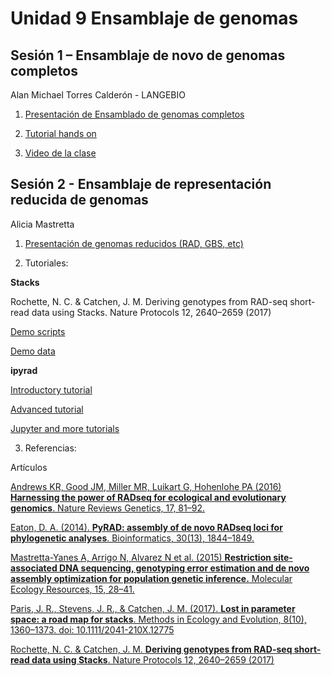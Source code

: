 # Unidad 9 Ensamblaje de genomas

## Sesión 1 – Ensamblaje de novo de genomas completos

Alan Michael Torres Calderón - LANGEBIO

1. [Presentación de Ensamblado de genomas completos](Sesion1_ENSAMBLE_2019.pdf)

2. [Tutorial hands on](ensamblado_genomas_handson.md)

3. [Video de la clase](http://youtu.be/J5aWNiUZfEE)


## Sesión 2 - Ensamblaje de representación reducida de genomas

Alicia Mastretta

1. [Presentación de genomas reducidos (RAD, GBS, etc)](Sesion2_RAD_GBS_nFriends.pdf)

2. Tutoriales:

**Stacks**

Rochette, N. C. & Catchen, J. M. Deriving genotypes from RAD-seq short-read data using Stacks. Nature Protocols 12, 2640–2659 (2017)

[Demo scripts](https://bitbucket.org/rochette/rad-seq-genotyping-demo/src/default/)

[Demo data](http://catchenlab.life.illinois.edu/data/rochette2017_gac_or.tar.gz)  

**ipyrad**

[Introductory tutorial](https://ipyrad.readthedocs.io/tutorial_intro_cli.html#create-an-ipyrad-params-file)

[Advanced tutorial](https://ipyrad.readthedocs.io/tutorial_advanced_cli.html#tutorial-advanced-cli)

[Jupyter and more tutorials](https://ipyrad.readthedocs.io/userguide.html)


3. Referencias:

Artículos

[Andrews KR, Good JM, Miller MR, Luikart G, Hohenlohe PA (2016) **Harnessing the power of RADseq for ecological and evolutionary genomics**. Nature Reviews Genetics, 17, 81–92.](http://www.nature.com/nrg/journal/v17/n2/full/nrg.2015.28.html)

[Eaton, D. A. (2014). **PyRAD: assembly of de novo RADseq loci for phylogenetic analyses**. Bioinformatics, 30(13), 1844–1849.](https://academic.oup.com/bioinformatics/article/30/13/1844/2422183)

[Mastretta-Yanes A, Arrigo N, Alvarez N et al. (2015) **Restriction site-associated DNA sequencing, genotyping error estimation and de novo assembly optimization for population genetic inference.** Molecular Ecology Resources, 15, 28–41.](http://onlinelibrary.wiley.com/wol1/doi/10.1111/1755-0998.12291/full)

[Paris, J. R., Stevens, J. R., & Catchen, J. M. (2017). **Lost in parameter space: a road map for stacks**. Methods in Ecology and Evolution, 8(10), 1360–1373. doi: 10.1111/2041-210X.12775](https://onlinelibrary.wiley.com/doi/10.1111/2041-210X.12775/full)

[Rochette, N. C. & Catchen, J. M. **Deriving genotypes from RAD-seq short-read data using Stacks**. Nature Protocols 12, 2640–2659 (2017)](www.nature.com/articles/nprot.2017.123)
